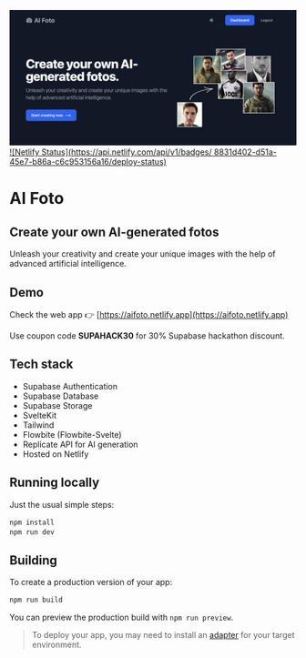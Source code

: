 ![Screenshot](./screenshot.png)
[![Netlify Status](https://api.netlify.com/api/v1/badges/
8831d402-d51a-45e7-b86a-c6c953156a16/deploy-status)](https://app.netlify.com/sites/cowofi/deploys)

# AI Foto

## Create your own AI-generated fotos

Unleash your creativity and create your unique images with the help of advanced artificial intelligence.

## Demo

Check the web app 👉
[https://aifoto.netlify.app](https://aifoto.netlify.app)

Use coupon code **SUPAHACK30** for 30% Supabase hackathon discount.

## Tech stack

- Supabase Authentication
- Supabase Database
- Supabase Storage
- SvelteKit
- Tailwind
- Flowbite (Flowbite-Svelte)
- Replicate API for AI generation
- Hosted on Netlify

## Running locally

Just the usual simple steps:

```bash
npm install
npm run dev
```

## Building

To create a production version of your app:

```bash
npm run build
```

You can preview the production build with `npm run preview`.

> To deploy your app, you may need to install an [adapter](https://kit.svelte.dev/docs/adapters) for your target environment.
